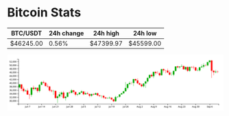 # Bitcoin Stats

BTC/USDT|24h change|24h high|24h low|
|---|---|---|---|
|$46245.00|0.56%|$47399.97|$45599.00|

<img src="./chart.svg">
